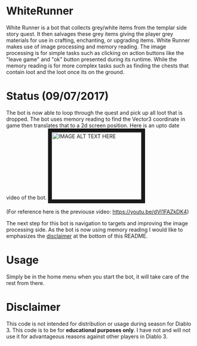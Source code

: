 # WhiteRunner
White Runner is a bot that collects grey/white items from the templar side story quest. It then salvages these grey items giving the player grey materials for use in crafting, enchanting, or upgrading items. White Runner makes use of image processing and memory reading. The image processing is for simple tasks such as clicking on action buttons like the "leave game" and "ok" button presented during its runtime. While the memory reading is for more complex tasks such as finding the chests that contain loot and the loot once its on the ground.

# Status (09/07/2017)
The bot is now able to loop through the quest and pick up all loot that is dropped. The bot uses memory reading to find the Vector3 coordinate in game then translates that to a 2d screen position. Here is an upto date video of the bot. 
<a href="http://www.youtube.com/watch?feature=player_embedded&v=YejSuaRm38c
" target="_blank"><img src="http://img.youtube.com/vi/YejSuaRm38c/0.jpg" 
alt="IMAGE ALT TEXT HERE" width="240" height="180" border="10" /></a>

(For reference here is the previouse video: <https://youtu.be/dVl1FAZkDK4>)

The next step for this bot is navigation to targets and improving the image processing side. As the bot is now using memory reading I would like to emphasizes the [disclaimer](https://github.com/Per-Plex/WhiteRunner#disclaimer) at the bottom of this README.

# Usage
Simply be in the home menu when you start the bot, it will take care of the rest from there.

# Disclaimer
This code is not intended for distribution or usage during season for Diablo 3. This code is to be for **educational purposes only**. I have not and will not use it for advantageous reasons against other players in Diablo 3.
